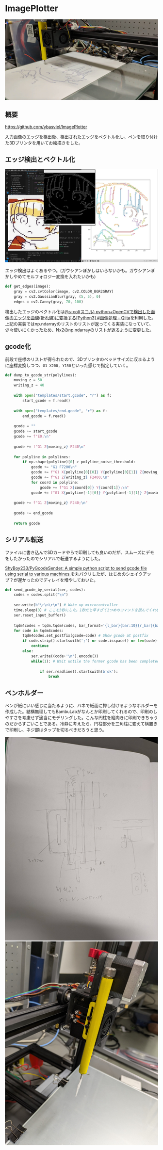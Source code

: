 # ImagePlotter
<!--description
画像をベクトル線画に変換してお絵描きができるペンプロッタ
description-->

![動作中の様子](./thumbnail.jpg)

## 概要

<https://github.com/ybasviel/ImagePlotter>

入力画像のエッジを検出後、検出されたエッジをベクトル化し、ペンを取り付けた3Dプリンタを用いてお絵描きをした。


## エッジ検出とベクトル化

![エッジ検出とベクトル化を行っている画像](./001.jpg)

エッジ検出はよくあるやつ。(ガウシアンぼかしはいらないかも。ガウシアンぼかしやめてモルフォロジー変換を入れたいかも)
```python
def get_edges(image):
    gray = cv2.cvtColor(image, cv2.COLOR_BGR2GRAY)
    gray = cv2.GaussianBlur(gray, (5, 5), 0)
    edges = cv2.Canny(gray, 70, 100)
```

検出したエッジのベクトル化は[@s-col(スコル) python+OpenCVで検出した画像のエッジを曲線(折れ線)に変換する[Python3] #画像処理 - Qiita](https://qiita.com/s-col/items/115b7f7d80133f89359d)を利用した。上記の実装ではnp.ndarrayのリストのリストが返ってくる実装になっていて、少々使いにくかったため、Nx2のnp.ndarrayのリストが返るように変更した。


## gcode化

前段で座標のリストが得られたので、3Dプリンタのベッドサイズに収まるように座標変換しつつ、`G1 X200, Y150`といった感じで指定していく。

```python
def dump_to_gcode_str(polylines):
    moving_z = 50
    writing_z = 40
    
    with open("templates/start.gcode", "r") as f:
        start_gcode = f.read()

    with open("templates/end.gcode", "r") as f:
        end_gcode = f.read()

    gcode = ""
    gcode += start_gcode
    gcode += f"E0;\n"

    gcode += f"G1 Z{moving_z} F240\n"

    for polyline in polylines:
        if np.shape(polyline)[0] > polyline_noise_threshold:
            gcode += "G1 F7200\n"
            gcode += f"G1 X{polyline[0][0]} Y{polyline[0][1]} Z{moving_z};\n"
            gcode += f"G1 Z{writing_z} F2400;\n"
            for coord in polyline:    
                gcode += f"G1 X{coord[0]} Y{coord[1]};\n"
            gcode += f"G1 X{polyline[-1][0]} Y{polyline[-1][1]} Z{moving_z};\n"

    gcode += f"G1 Z{moving_z} F240;\n"

    gcode += end_gcode

    return gcode
```

## シリアル転送

ファイルに書き込んでSDカードやらで印刷しても良いのだが、スムーズにデモをしたかったのでシリアルで転送するようにした。

[ShyBoy233/PyGcodeSender: A simple python script to send gcode file using serial to various machines.](https://github.com/ShyBoy233/PyGcodeSender/tree/main)を丸パクリしたが、はじめのシェイクアップ？が遅かったのでディレイを増やしておいた。

```python
def send_gcode_by_serial(ser, codes):
    codes = codes.split("\n")

    ser.write(b"\r\n\r\n") # Wake up microcontroller
    time.sleep(3) # ここを3秒にした。1秒だと早すぎて1つめのコマンドを読んでくれなかった
    ser.reset_input_buffer()

    tqdm4codes = tqdm.tqdm(codes, bar_format='{l_bar}{bar:10}{r_bar}{bar:-10b}', unit=" codes", ncols=130)
    for code in tqdm4codes:
        tqdm4codes.set_postfix(gcode=code) # Show gcode at postfix
        if code.strip().startswith(';') or code.isspace() or len(code) <=0:
            continue
        else:
            ser.write((code+'\n').encode())
            while(1): # Wait untile the former gcode has been completed.

                if ser.readline().startswith(b'ok'):
                    break
```

## ペンホルダー

ペンが紙にいい感じに当たるように、バネで紙面に押し付けるようなホルダーを作成した。結構無理してもBambuLabがなんとか印刷してくれるので、印刷のしやすさを考慮せず適当にモデリングした。こんな円柱を縦向きに印刷できちゃうのだからすごいことである。冷静に考えたら、円柱部分を三角柱に変えて横置きで印刷し、ネジ部はタップを切るべきだろうと思う。

![ペンホルダーのポンチ絵](002.jpg)
![ペンホルダー実装](003.jpg)



